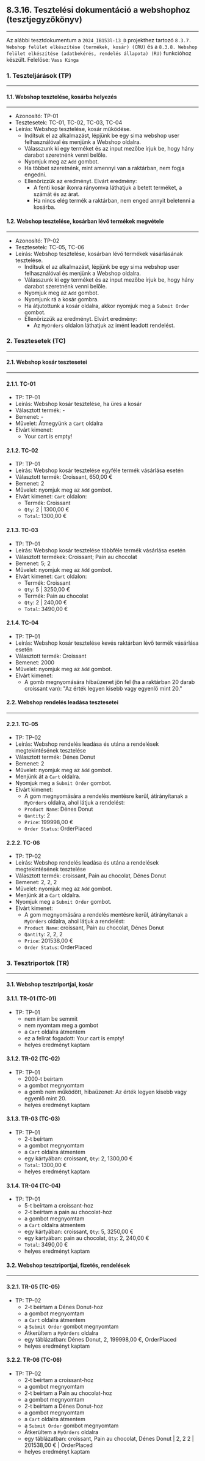 ## 8.3.16. Tesztelési dokumentáció a webshophoz (tesztjegyzőkönyv)

---

Az alábbi tesztdokumentum a `2024_IB153l-13_D` projekthez tartozó `8.3.7. Webshop felület elkészítése (termékek, kosár) (CRU)` és a `8.3.8. Webshop felület elkészítése (adatbekérés, rendelés állapota) (RU)` funkcióhoz készült. Felelőse: `Vass Kinga`

### 1. Teszteljárások (TP)

---

#### 1.1. Webshop tesztelése, kosárba helyezés

---

* Azonosító: TP-01
* Tesztesetek: TC-01, TC-02, TC-03, TC-04
* Leírás: Webshop tesztelése, kosár működése.
  * Indítsuk el az alkalmazást, lépjünk be egy sima webshop user felhasználóval és menjünk a Webshop oldalra.
  * Válasszunk ki egy terméket és az input mezőbe írjuk be, hogy hány darabot szeretnénk venni belőle.
  * Nyomjuk meg az `Add` gombot.
  * Ha többet szeretnénk, mint amennyi van a raktárban, nem fogja engedni.
  * Ellenőrizzük az eredményt. Elvárt eredmény:
    * A fenti kosár ikonra rányomva láthatjuk a betett terméket, a számát és az árat.
    * Ha nincs elég termék a raktárban, nem enged annyit beletenni a kosárba.

#### 1.2. Webshop tesztelése, kosárban lévő termékek megvétele

---

* Azonosító: TP-02
* Tesztesetek: TC-05, TC-06
* Leírás: Webshop tesztelése, kosárban lévő termékek vásárlásának tesztelése.
  * Indítsuk el az alkalmazást, lépjünk be egy sima webshop user felhasználóval és menjünk a Webshop oldalra.
  * Válasszunk ki egy terméket és az input mezőbe írjuk be, hogy hány darabot szeretnénk venni belőle.
  * Nyomjuk meg az `Add` gombot.
  * Nyomjunk rá a kosár gombra.
  * Ha átjutottunk a kosár oldalra, akkor nyomjuk meg a `Submit Order` gombot.
  * Ellenőrizzük az eredményt. Elvárt eredmény:
    * Az `MyOrders` oldalon láthatjuk az imént leadott rendelést.

### 2. Tesztesetek (TC)

---

#### 2.1. Webshop kosár tesztesetei

---

#### 2.1.1. TC-01

* TP: TP-01
* Leírás: Webshop kosár tesztelése, ha üres a kosár
* Választott termék: -
* Bemenet: -
* Művelet: Átmegyünk a `Cart` oldalra
* Elvárt kimenet: 
  * Your cart is empty!

#### 2.1.2. TC-02

* TP: TP-01
* Leírás: Webshop kosár tesztelése egyféle termék vásárlása esetén
* Választott termék: Croissant, 650,00 €
* Bemenet: 2
* Művelet: nyomjuk meg az `Add` gombot.
* Elvárt kimenet: `Cart` oldalon:
  * Termék: Croissant
  * `Qty`: 2 | 1300,00 €
  * `Total`: 1300,00 €

#### 2.1.3. TC-03

* TP: TP-01
* Leírás: Webshop kosár tesztelése többféle termék vásárlása esetén
* Választott termékek: Croissant; Pain au chocolat
* Bemenet: 5; 2
* Művelet: nyomjuk meg az `Add` gombot.
* Elvárt kimenet: `Cart` oldalon:
  * Termék: Croissant
  * `Qty`: 5 | 3250,00 €
  * Termék: Pain au chocolat
  * `Qty`: 2 | 240,00 €
  * `Total`: 3490,00 €

#### 2.1.4. TC-04

* TP: TP-01
* Leírás: Webshop kosár tesztelése kevés raktárban lévő termék vásárlása esetén
* Választott termék: Croissant
* Bemenet: 2000
* Művelet: nyomjuk meg az `Add` gombot.
* Elvárt kimenet:
  * A gomb megnyomására hibaüzenet jön fel (ha a raktárban 20 darab croissant van): "Az érték legyen kisebb vagy egyenlő mint 20."

#### 2.2. Webshop rendelés leadása tesztesetei

---

#### 2.2.1. TC-05

* TP: TP-02
* Leírás: Webshop rendelés leadása és utána a rendelések megtekintésének tesztelése
* Választott termék: Dénes Donut
* Bemenet: 2
* Művelet: nyomjuk meg az `Add` gombot.
* Menjünk át a `Cart` oldalra.
* Nyomjuk meg a `Submit Order` gombot.
* Elvárt kimenet:
  * A gom megnyomására a rendelés mentésre kerül, átirányítanak a `MyOrders` oldalra, ahol látjuk a rendelést:
  * `Product Name`: Dénes Donut
  * `Qantity`: 2
  * `Price`: 199998,00 €
  * `Order Status`: OrderPlaced

#### 2.2.2. TC-06

* TP: TP-02
* Leírás: Webshop rendelés leadása és utána a rendelések megtekintésének tesztelése
* Választott termék: croissant, Pain au chocolat, Dénes Donut
* Bemenet: 2, 2, 2
* Művelet: nyomjuk meg az `Add` gombot.
* Menjünk át a `Cart` oldalra.
* Nyomjuk meg a `Submit Order` gombot.
* Elvárt kimenet:
  * A gom megnyomására a rendelés mentésre kerül, átirányítanak a `MyOrders` oldalra, ahol látjuk a rendelést:
  * `Product Name`: croissant, Pain au chocolat, Dénes Donut
  * `Qantity`: 2, 2, 2 
  * `Price`: 201538,00 €
  * `Order Status`: OrderPlaced

### 3. Tesztriportok (TR)

---

#### 3.1. Webshop tesztriportjai, kosár

#### 3.1.1. TR-01 (TC-01)

* TP: TP-01
  * nem írtam be semmit
  * nem nyomtam meg a gombot
  * a `Cart` oldalra átmentem
  * ez a felirat fogadott: Your cart is empty!
  * helyes eredményt kaptam

#### 3.1.2. TR-02 (TC-02)

* TP: TP-01
  * 2000-t beírtam
  * a gombot megnyomtam
  * a gomb nem működött, hibaüzenet: Az érték legyen kisebb vagy egyenlő mint 20.
  * helyes eredményt kaptam

#### 3.1.3. TR-03 (TC-03)

* TP: TP-01
  * 2-t beírtam
  * a gombot megnyomtam
  * a `Cart` oldalra átmentem
  * egy kártyában: croissant, `Qty`: 2, 1300,00 €
  * `Total`: 1300,00 €
  * helyes eredményt kaptam

#### 3.1.4. TR-04 (TC-04)

* TP: TP-01
  * 5-t beírtam a croissant-hoz
  * 2-t beírtam a pain au chocolat-hoz
  * a gombot megnyomtam
  * a `Cart` oldalra átmentem
  * egy kártyában: croissant, `Qty`: 5,  3250,00 €
  * egy kártyában: pain au chocolat, `Qty`: 2,  240,00 €
  * `Total`: 3490,00 €
  * helyes eredményt kaptam

#### 3.2. Webshop tesztriportjai, fizetés, rendelések

---

#### 3.2.1. TR-05 (TC-05)
* TP: TP-02
  * 2-t beírtam a Dénes Donut-hoz
  * a gombot megnyomtam
  * a `Cart` oldalra átmentem
  * a `Submit Order` gombot megnyomtam
  * Átkerültem a `MyOrders` oldalra
  * egy táblázatban: Dénes Donut, 2, 199998,00 €, OrderPlaced
  * helyes eredményt kaptam

#### 3.2.2. TR-06 (TC-06)
* TP: TP-02
  * 2-t beírtam a croissant-hoz
  * a gombot megnyomtam
  * 2-t beírtam a Pain au chocolat-hoz
  * a gombot megnyomtam
  * 2-t beírtam a Dénes Donut-hoz
  * a gombot megnyomtam
  * a `Cart` oldalra átmentem
  * a `Submit Order` gombot megnyomtam
  * Átkerültem a `MyOrders` oldalra
  * egy táblázatban: croissant, Pain au chocolat, Dénes Donut | 2, 2 2 | 201538,00 € | OrderPlaced
  * helyes eredményt kaptam
